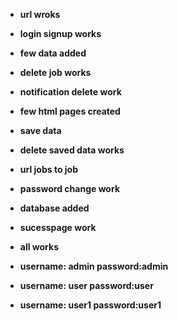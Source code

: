 
- **url wroks**
- **login signup works**
- **few data added**
- **delete job works**
- **notification delete work**
- **few html pages created**
- **save data**
- **delete saved data works**
- **url jobs to job**
- **password change work**
- **database added**
- **sucesspage work**
- **all works**

- **username: admin                password:admin**
- **username: user                 password:user**
- **username: user1                password:user1**


